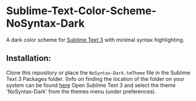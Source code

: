 # Sublime-Text-Color-Scheme-NoSyntax-Dark
A dark color scheme for [Sublime Text 3](https://www.sublimetext.com/) with minimal syntax highlighting.

## Installation:
Clone this repository or place the `NoSyntax-Dark.tmTheme` file in the Sublime Text 3 Packages folder. (Info on finding the location of the folder on your system can be found [here](http://docs.sublimetext.info/en/latest/extensibility/packages.html?highlight=packages#package-locations-and-abbreviations)
Open Sublime Text 3 and select the theme 'NoSyntax-Dark' from the themes menu (under preferences). 
